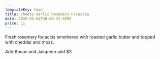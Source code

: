 ```yaml
---
templateKey: food
title: Cheesy Garlic Rosemary Focaccia
date: 2020-04-01T00:00:31.899Z
price: 11
---
```


Fresh rosemary focaccia smothered with roasted garlic butter and topped with cheddar and mozz.

Add Bacon and Jalapeno add \$3
